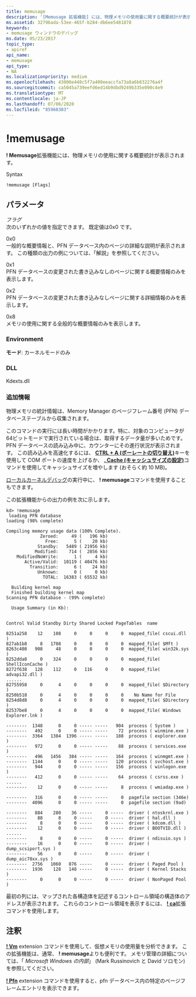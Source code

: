 ```yaml
---
title: memusage
description: '[Memusage 拡張機能] には、物理メモリの使用量に関する概要統計が表示されます。'
ms.assetid: 32796ada-53ee-465f-b284-db6ee5481878
keywords:
- memusage ウィンドウのデバッグ
ms.date: 05/23/2017
topic_type:
- apiref
api_name:
- memusage
api_type:
- NA
ms.localizationpriority: medium
ms.openlocfilehash: 43000e448c5f7a400eeaccfa73a8a6b832276a4f
ms.sourcegitcommit: ca5045a739eefd6ed14b9dbd9249b335e090c4e9
ms.translationtype: MT
ms.contentlocale: ja-JP
ms.lasthandoff: 07/06/2020
ms.locfileid: "85968303"
---
```

# <a name="memusage"></a>!memusage


**! Memusage**拡張機能には、物理メモリの使用に関する概要統計が表示されます。

Syntax

```dbgcmd
!memusage [Flags]
```

## <a name="span-idddk__memusage_dbgspanspan-idddk__memusage_dbgspanparameters"></a><span id="ddk__memusage_dbg"></span><span id="DDK__MEMUSAGE_DBG"></span>パラメータ


<span id="_______Flags______"></span><span id="_______flags______"></span><span id="_______FLAGS______"></span>*フラグ*   
次のいずれかの値を指定できます。 既定値は0x0 です。

<span id="0x0"></span><span id="0X0"></span>0x0  
一般的な概要情報と、PFN データベース内のページの詳細な説明が表示されます。 この種類の出力の例については、「解説」を参照してください。

<span id="0x1"></span><span id="0X1"></span>0x1  
PFN データベースの変更された書き込みなしのページに関する概要情報のみを表示します。

<span id="0x2"></span><span id="0X2"></span>0x2  
PFN データベースの変更された書き込みなしページに関する詳細情報のみを表示します。

<span id="0x8"></span><span id="0X8"></span>0x8  
メモリの使用に関する全般的な概要情報のみを表示します。

### <a name="span-idenvironmentspanspan-idenvironmentspanspan-idenvironmentspanenvironment"></a><span id="Environment"></span><span id="environment"></span><span id="ENVIRONMENT"></span>Environment

**モード**: カーネルモードのみ


 

### <a name="span-iddllspanspan-iddllspandll"></a><span id="DLL"></span><span id="dll"></span>DLL

Kdexts.dll

### <a name="span-idadditional_informationspanspan-idadditional_informationspanspan-idadditional_informationspanadditional-information"></a><span id="Additional_Information"></span><span id="additional_information"></span><span id="ADDITIONAL_INFORMATION"></span>追加情報

物理メモリの統計情報は、Memory Manager のページフレーム番号 (PFN) データベーステーブルから収集されます。

このコマンドの実行には長い時間がかかります。特に、対象のコンピュータが64ビットモードで実行されている場合は、取得するデータ量が多いためです。 PFN データベースの読み込み中に、カウンターにその進行状況が表示されます。 この読み込みを高速化するには、 [**CTRL + A (ボーレートの切り替え)**](ctrl-a--toggle-baud-rate-.md)キーを使用して COM ポートの速度を上げるか、 [**. Cache (キャッシュサイズの設定)**](-cache--set-cache-size-.md)コマンドを使用してキャッシュサイズを増やします (おそらく約 10 MB)。

[ローカルカーネルデバッグ](performing-local-kernel-debugging.md)の実行中に、 **! memusage**コマンドを使用することもできます。

この拡張機能からの出力の例を次に示します。

```dbgcmd
kd> !memusage
 loading PFN database
loading (98% complete)

Compiling memory usage data (100% Complete).
             Zeroed:     49 (   196 kb)
               Free:      5 (    20 kb)
            Standby:   5489 ( 21956 kb)
           Modified:    714 (  2856 kb)
    ModifiedNoWrite:      1 (     4 kb)
       Active/Valid:  10119 ( 40476 kb)
         Transition:      6 (    24 kb)
            Unknown:      0 (     0 kb)
              TOTAL:  16383 ( 65532 kb)

  Building kernel map
  Finished building kernel map
Scanning PFN database - (99% complete) 

  Usage Summary (in Kb):


Control Valid Standby Dirty Shared Locked PageTables  name

8251a258    12    108     0     0     0     0  mapped_file( cscui.dll )
827ab1b8     8   1708     0     0     0     0  mapped_file( $Mft )
8263c408   908     48     0     0     0     0  mapped_file( win32k.sys )
8252dda8     0    324     0     0     0     0  mapped_file( ShellIconCache )
8272f638   128    112     0   116     0     0  mapped_file( advapi32.dll )
......
82755958     0      4     0     0     0     0  mapped_file( $Directory )
8250b518     0      4     0     0     0     0    No Name for File
8254d8d8     0      4     0     0     0     0  mapped_file( $Directory )
82537be8     0      4     0     0     0     0  mapped_file( Windows Explorer.lnk )

--------  1348      0     0 ----- -----   904  process ( System )
--------   492      0     0 ----- -----    72  process ( winmine.exe )
--------  3364   1384  1396 ----- -----   188  process ( explorer.exe )
--------   972      0     0 ----- -----    88  process ( services.exe )
--------   496   1456   384 ----- -----   164  process ( winmgmt.exe )
--------  1144      0     0 ----- -----   120  process ( svchost.exe )
--------   944      0     0 ----- -----   156  process ( winlogon.exe )
--------   412      0     0 ----- -----    64  process ( csrss.exe )
......
--------    12      0     0 ----- -----     8  process ( wmiadap.exe )

--------   316      0     0 ----- -----     0  pagefile section (346e)
--------  4096      0     0 ----- -----     0  pagefile section (9ad)

--------   884    280    36 -----     0 -----  driver ( ntoskrnl.exe )
--------    88      8     0 -----     0 -----  driver ( hal.dll )
--------     8      0     0 -----     0 -----  driver ( kdcom.dll )
--------    12      0     0 -----     0 -----  driver ( BOOTVID.dll )
......
--------     8      0     0 -----     0 -----  driver ( ndisuio.sys )
--------    16      0     0 -----     0 -----  driver ( dump_scsiport.sys )
--------    56      0     0 -----     0 -----  driver ( dump_aic78xx.sys )
--------  2756   1060   876 -----     0 -----  driver ( Paged Pool )
--------  1936    128   148 -----     0 -----  driver ( Kernel Stacks )
--------     0      0     0 -----     0 -----  driver ( NonPaged Pool )
```

最初の列には、マップされた各構造体を記述するコントロール領域の構造体のアドレスが表示されます。 これらのコントロール領域を表示するには、 [**! ca**](-ca.md)拡張コマンドを使用します。

<a name="remarks"></a>注釈
-------

[**! Vm**](-vm.md) extension コマンドを使用して、仮想メモリの使用量を分析できます。 この拡張機能は、通常、 **! memusage**よりも便利です。 メモリ管理の詳細については、「 *Microsoft Windows の内部*」 (Mark Russinovich と David ソロモン) を参照してください。 

[**! Pfn**](-pfn.md) extension コマンドを使用すると、pfn データベース内の特定のページフレームエントリを表示できます。

 

 





